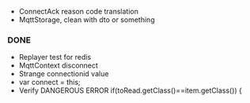 * ConnectAck reason code translation
* MqttStorage, clean with dto or something

### DONE

* Replayer test for redis
* MqttContext disconnect
* Strange connectionid value
* var connect = this;
* Verify DANGEROUS ERROR if(toRead.getClass()==item.getClass()) {
